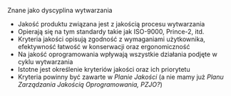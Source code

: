 Znane jako dyscyplina wytwarzania
- Jakość produktu związana jest z jakością procesu wytwarzania
- Opierają się na tym standardy takie jak ISO-9000, Prince-2, itd.
- Kryteria jakości opisują zgodność z wymaganiami użytkownika, efektywność łatwość w konserwacji oraz ergonomiczność
- Na jakość oprogramowania wpływają wszystkie działania podjęte w cyklu wytwarzania
- Istotne jest określenie kryteriów jakości oraz ich priorytetu
- Kryteria powinny być zawarte w *Planie Jakości* (a nie mamy już *Planu Zarządzania Jakością Oprogramowania, PZJO?*)